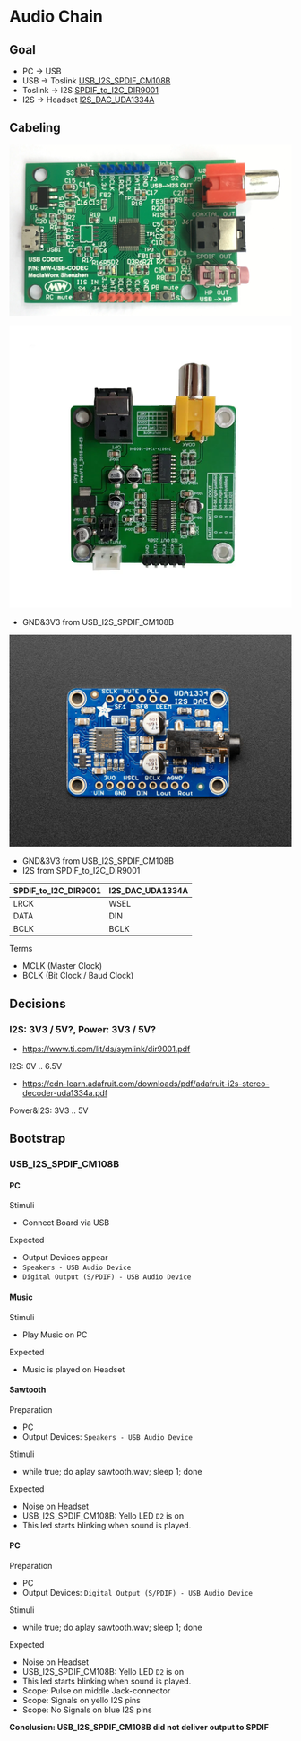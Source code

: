 # Audio Chain

## Goal

* PC -> USB
* USB -> Toslink [USB_I2S_SPDIF_CM108B](../components/USB_I2S_SPDIF_CM108B) 
* Toslink -> I2S [SPDIF_to_I2C_DIR9001](../components/SPDIF_to_I2C_DIR9001)
* I2S -> Headset [I2S_DAC_UDA1334A](../components/I2S_DAC_UDA1334A)

## Cabeling

![USB_I2S_SPDIF_CM108B](../components/USB_I2S_SPDIF_CM108B/images_aliexpress/USB_I2S_SPDIF_CM108B_a.jpg)

![SPDIF_to_I2C_DIR9001](../components/SPDIF_to_I2C_DIR9001/images_aliexpress/b.jpg)

* GND&3V3 from USB_I2S_SPDIF_CM108B

![I2S_DAC_UDA1334A](../components/I2S_DAC_UDA1334A/images_adafruit/image.jpg)

* GND&3V3 from USB_I2S_SPDIF_CM108B
* I2S from SPDIF_to_I2C_DIR9001

| SPDIF_to_I2C_DIR9001 | I2S_DAC_UDA1334A |
| - | - |
| LRCK | WSEL |
| DATA | DIN |
| BCLK | BCLK |

Terms
* MCLK (Master Clock)
* BCLK (Bit Clock / Baud Clock)

## Decisions

### I2S: 3V3 / 5V?, Power: 3V3 / 5V?

* https://www.ti.com/lit/ds/symlink/dir9001.pdf

I2S: 0V .. 6.5V

* https://cdn-learn.adafruit.com/downloads/pdf/adafruit-i2s-stereo-decoder-uda1334a.pdf

Power&I2S: 3V3 .. 5V

## Bootstrap

### USB_I2S_SPDIF_CM108B

#### PC
Stimuli
* Connect Board via USB

Expected
* Output Devices appear
 * `Speakers - USB Audio Device`
 * `Digital Output (S/PDIF) - USB Audio Device`


#### Music
Stimuli
* Play Music on PC

Expected
* Music is played on Headset

#### Sawtooth

Preparation
* PC
 * Output Devices: `Speakers - USB Audio Device`

Stimuli
* while true; do aplay sawtooth.wav; sleep 1; done

Expected
* Noise on Headset
* USB_I2S_SPDIF_CM108B: Yello LED `D2` is on
 * This led starts blinking when sound is played.
 
#### PC
Preparation
* PC
 * Output Devices: `Digital Output (S/PDIF) - USB Audio Device`

Stimuli
* while true; do aplay sawtooth.wav; sleep 1; done

Expected
* Noise on Headset
* USB_I2S_SPDIF_CM108B: Yello LED `D2` is on
 * This led starts blinking when sound is played.
 * Scope: Pulse on middle Jack-connector
 * Scope: Signals on yello I2S pins
 * Scope: No Signals on blue I2S pins


**Conclusion: USB_I2S_SPDIF_CM108B did not deliver output to SPDIF**
